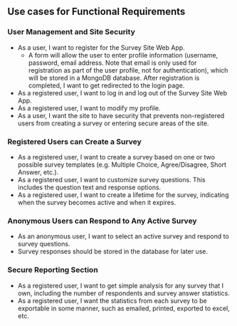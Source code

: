 ## Use cases for Functional Requirements

### User Management and Site Security

- As a user, I want to register for the Survey Site Web App.
    - A form will allow the user to enter profile information (username, password, email address. Note that email is only used for registration as part of the user profile, not for authentication), which will be stored in a MongoDB database. After registration is completed, I want to get redirected to the login page.
- As a registered user, I want to log in and log out of the Survey Site Web App.
- As a registered user, I want to modify my profile.
- As a user, I want the site to have security that prevents non-registered users from creating a survey or entering secure areas of the site.

### Registered Users can Create a Survey

- As a registered user, I want to create a survey based on one or two possible survey templates (e.g. Multiple Choice, Agree/Disagree, Short Answer, etc.).
- As a registered user, I want to customize survey questions. This includes the question text and response options.
- As a registered user, I want to create a lifetime for the survey, indicating when the survey becomes active and when it expires.

### Anonymous Users can Respond to Any Active Survey

- As an anonymous user, I want to select an active survey and respond to survey questions.
- Survey responses should be stored in the database for later use.

### Secure Reporting Section

- As a registered user, I want to get simple analysis for any survey that I own, including the number of respondents and survey answer statistics.
- As a registered user, I want the statistics from each survey to be exportable in some manner, such as emailed, printed, exported to excel, etc.